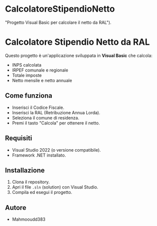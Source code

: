 # CalcolatoreStipendioNetto
"Progetto Visual Basic per calcolare il netto da RAL").

# Calcolatore Stipendio Netto da RAL

Questo progetto è un'applicazione sviluppata in **Visual Basic** che calcola:
- INPS calcolata
- IRPEF comunale e regionale
- Totale imposte
- Netto mensile e netto annuale

## Come funziona
- Inserisci il Codice Fiscale.
- Inserisci la RAL (Retribuzione Annua Lorda).
- Seleziona il comune di residenza.
- Premi il tasto "Calcola" per ottenere il netto.

## Requisiti
- Visual Studio 2022 (o versione compatibile).
- Framework .NET installato.

## Installazione
1. Clona il repository.
2. Apri il file `.sln` (solution) con Visual Studio.
3. Compila ed esegui il progetto.

## Autore
- Mahmooudd383

